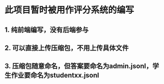# 此项目暂时被用作评分系统的编写

## 1. 纯前端编写，没有后端参与

## 2. 可以直接上传压缩包，不用上传具体文件

## 3. 压缩包随意命名，但答案要命名为admin.jsonl，学生作业要命名为studentxx.jsonl